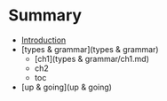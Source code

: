 # Summary

* [Introduction](README.md)
* [types & grammar](types & grammar)
   * [ch1](types & grammar/ch1.md)
   * ch2
   * toc
* [up & going](up & going)

